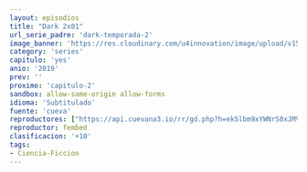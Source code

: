 ```yaml
---
layout: episodios
title: "Dark 2x01"
url_serie_padre: 'dark-temporada-2'
image_banner: 'https://res.cloudinary.com/u4innovation/image/upload/v1561171881/dark2banner-min_hmfg51.jpg'
category: 'series'
capitulo: 'yes'
anio: '2019'
prev: ''
proximo: 'capitulo-2'
sandbox: allow-same-origin allow-forms
idioma: 'Subtitulado'
fuente: 'cueva'
reproductores: ["https://api.cuevana3.io/rr/gd.php?h=ek5lbm9xYWNrS0xJMVp5b21KREk0dFBLbjVkaHhkRGdrOG1jbnBpUnhhS1YzSmRuZ0szS3RObTFhWGwzajdpN3lOV1dkcWliek9hM21YMnFpdEN0NkxtU3FadVkyUT09"]
reproductor: fembed
clasificacion: '+10'
tags:
- Ciencia-Ficcion
---
```












